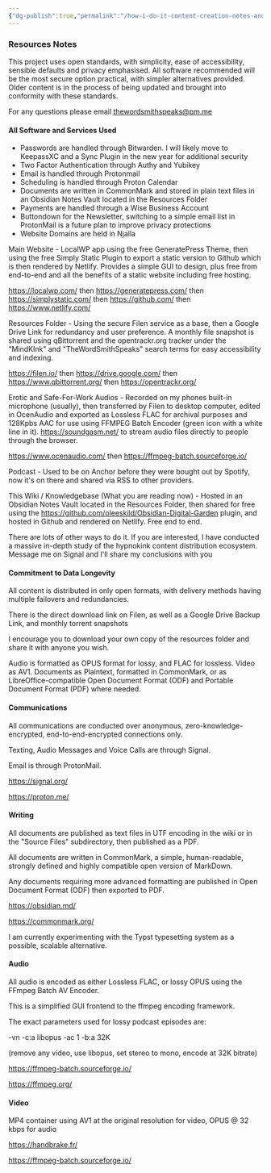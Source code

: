 ```yaml
---
{"dg-publish":true,"permalink":"/how-i-do-it-content-creation-notes-and-technical-details/","pinned":true,"updated":"2025-08-28T00:08:10.020+08:00"}
---
```



### Resources Notes

This project uses open standards, with simplicity, ease of accessibility, sensible defaults and privacy emphasised. All software recommended will be the most secure option practical, with simpler alternatives provided. Older content is in the process of being updated and brought into conformity with these standards.

For any questions please email thewordsmithspeaks@pm.me

#### All Software and Services Used

- Passwords are handled through Bitwarden. I will likely move to KeepassXC and a Sync Plugin in the new year for additional security
- Two Factor Authentication through Authy and Yubikey
- Email is handled through Protonmail
- Scheduling is handled through Proton Calendar
- Documents are written in CommonMark and stored in plain text files in an Obsidian Notes Vault located in the Resources Folder
- Payments are handled through a Wise Business Account
- Buttondown for the Newsletter, switching to a simple email list in ProtonMail is a future plan to improve privacy protections
- Website Domains are held in Njalla

Main Website - LocalWP app using the free GeneratePress Theme, then using the free Simply Static Plugin to export a static version to Github which is then rendered by Netlify. Provides a simple GUI to design, plus free from end-to-end and all the benefits of a static website including free hosting. 

https://localwp.com/ then https://generatepress.com/ then https://simplystatic.com/ then https://github.com/ then https://www.netlify.com/

Resources Folder - Using the secure Filen service as a base, then a Google Drive Link for redundancy and user preference. A monthly file snapshot is shared using qBittorrent and the opentrackr.org tracker under the "MindKInk" and "TheWordSmithSpeaks" search terms for easy accessibility and indexing.

https://filen.io/ then https://drive.google.com/ then https://www.qbittorrent.org/ then https://opentrackr.org/

Erotic and Safe-For-Work Audios - Recorded on my phones built-in microphone (usually), then transferred by Filen to desktop computer, edited in OcenAudio and exported as Lossless FLAC for archival purposes and 128Kpbs AAC for use using FFMPEG Batch Encoder (green icon with a white line in it). https://soundgasm.net/ to stream audio files directly to people through the browser.

https://www.ocenaudio.com/ then https://ffmpeg-batch.sourceforge.io/

Podcast - Used to be on Anchor before they were bought out by Spotify, now it's on there and shared via RSS to other providers.

This Wiki / Knowledgebase (What you are reading now) - Hosted in an Obsidian Notes Vault located in the Resources Folder, then shared for free using the https://github.com/oleeskild/Obsidian-Digital-Garden plugin, and hosted in Github and rendered on Netlify. Free end to end.

There are lots of other ways to do it. If you are interested, I have conducted a massive in-depth study of the hypnokink content distribution ecosystem. Message me on Signal and I'll share my conclusions with you

#### Commitment to Data Longevity

All content is distributed in only open formats, with delivery methods having multiple failovers and redundancies.

There is the direct download link on Filen, as well as a Google Drive Backup Link, and monthly torrent snapshots 

I encourage you to download your own copy of the resources folder and share it with anyone you wish.

Audio is formatted as OPUS format for lossy, and FLAC for lossless. Video as AV1. Documents as Plaintext, formatted in CommonMark, or as LibreOffice-compatible Open Document Format (ODF) and Portable Document Format (PDF) where needed.

#### Communications

All communications are conducted over anonymous, zero-knowledge-encrypted, end-to-end-encrypted connections only.

Texting, Audio Messages and Voice Calls are through Signal.

Email is through ProtonMail.

https://signal.org/

https://proton.me/

#### Writing

All documents are published as text files in UTF encoding in the wiki or in the "Source Files" subdirectory, then published as a PDF.

All documents are written in CommonMark, a simple, human-readable, strongly defined and highly compatible open version of MarkDown.

Any documents requiring more advanced formatting are published in Open Document Format (ODF) then exported to PDF.

https://obsidian.md/

https://commonmark.org/

I am currently experimenting with the Typst typesetting system as a possible, scalable alternative.

#### Audio

All audio is encoded as either Lossless FLAC, or lossy OPUS using the FFmpeg Batch AV Encoder.

This is a simplified GUI frontend to the ffmpeg encoding framework.

The exact parameters used for lossy podcast episodes are:

-vn -c:a libopus -ac 1 -b:a 32K

(remove any video, use libopus, set stereo to mono, encode at 32K bitrate)

https://ffmpeg-batch.sourceforge.io/

https://ffmpeg.org/

#### Video

MP4 container using AV1 at the original resolution for video, OPUS @ 32 kbps for audio

https://handbrake.fr/

https://ffmpeg-batch.sourceforge.io/
